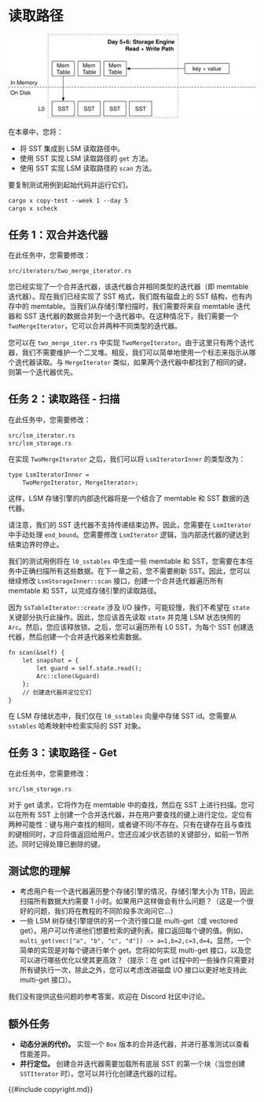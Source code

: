 
# 读取路径

![章节概览](./lsm-tutorial/week1-05-overview.svg)

在本章中，您将：

* 将 SST 集成到 LSM 读取路径中。
* 使用 SST 实现 LSM 读取路径的 `get` 方法。
* 使用 SST 实现 LSM 读取路径的 `scan` 方法。

要复制测试用例到起始代码并运行它们，

```
cargo x copy-test --week 1 --day 5
cargo x scheck
```

## 任务 1：双合并迭代器

在此任务中，您需要修改：

```
src/iterators/two_merge_iterator.rs
```

您已经实现了一个合并迭代器，该迭代器合并相同类型的迭代器（即 memtable 迭代器）。现在我们已经实现了 SST 格式，我们既有磁盘上的 SST 结构，也有内存中的 memtable。当我们从存储引擎扫描时，我们需要将来自 memtable 迭代器和 SST 迭代器的数据合并到一个迭代器中。在这种情况下，我们需要一个 `TwoMergeIterator`，它可以合并两种不同类型的迭代器。

您可以在 `two_merge_iter.rs` 中实现 `TwoMergeIterator`。由于这里只有两个迭代器，我们不需要维护一个二叉堆。相反，我们可以简单地使用一个标志来指示从哪个迭代器读取。与 `MergeIterator` 类似，如果两个迭代器中都找到了相同的键，则第一个迭代器优先。

## 任务 2：读取路径 - 扫描

在此任务中，您需要修改：

```
src/lsm_iterator.rs
src/lsm_storage.rs
```

在实现 `TwoMergeIterator` 之后，我们可以将 `LsmIteratorInner` 的类型改为：

```rust,no_run
type LsmIteratorInner =
    TwoMergeIterator, MergeIterator>;
```

这样，LSM 存储引擎的内部迭代器将是一个结合了 memtable 和 SST 数据的迭代器。

请注意，我们的 SST 迭代器不支持传递结束边界。因此，您需要在 `LsmIterator` 中手动处理 `end_bound`。您需要修改 `LsmIterator` 逻辑，当内部迭代器的键达到结束边界时停止。

我们的测试用例将在 `l0_sstables` 中生成一些 memtable 和 SST，您需要在本任务中正确扫描所有这些数据。在下一章之前，您不需要刷新 SST。因此，您可以继续修改 `LsmStorageInner::scan` 接口，创建一个合并迭代器遍历所有 memtable 和 SST，以完成存储引擎的读取路径。

因为 `SsTableIterator::create` 涉及 I/O 操作，可能较慢，我们不希望在 `state` 关键部分执行此操作。因此，您应该首先读取 `state` 并克隆 LSM 状态快照的 `Arc`。然后，您应该释放锁。之后，您可以遍历所有 L0 SST，为每个 SST 创建迭代器，然后创建一个合并迭代器来检索数据。

```rust,no_run
fn scan(&self) {
    let snapshot = {
        let guard = self.state.read();
        Arc::clone(&guard)
    };
    // 创建迭代器并定位它们
}
```

在 LSM 存储状态中，我们仅在 `l0_sstables` 向量中存储 SST id。您需要从 `sstables` 哈希映射中检索实际的 SST 对象。

## 任务 3：读取路径 - Get

在此任务中，您需要修改：

```
src/lsm_storage.rs
```

对于 get 请求，它将作为在 memtable 中的查找，然后在 SST 上进行扫描。您可以在所有 SST 上创建一个合并迭代器，并在用户要查找的键上进行定位。定位有两种可能性：键与用户查找的相同，或者键不同/不存在。只有在键存在且与查找的键相同时，才应将值返回给用户。您还应减少状态锁的关键部分，如前一节所述。同时记得处理已删除的键。

## 测试您的理解

* 考虑用户有一个迭代器遍历整个存储引擎的情况，存储引擎大小为 1TB，因此扫描所有数据大约需要 1 小时。如果用户这样做会有什么问题？（这是一个很好的问题，我们将在教程的不同阶段多次询问它...）
* 一些 LSM 树存储引擎提供的另一个流行接口是 multi-get（或 vectored get）。用户可以传递他们想要检索的键列表。接口返回每个键的值。例如，`multi_get(vec!["a", "b", "c", "d"]) -> a=1,b=2,c=3,d=4`。显然，一个简单的实现是对每个键进行单个 get。您将如何实现 multi-get 接口，以及您可以进行哪些优化以使其更高效？（提示：在 get 过程中的一些操作只需要对所有键执行一次，除此之外，您可以考虑改进磁盘 I/O 接口以更好地支持此 multi-get 接口）。

我们没有提供这些问题的参考答案，欢迎在 Discord 社区中讨论。

## 额外任务

* **动态分派的代价。** 实现一个 `Box` 版本的合并迭代器，并进行基准测试以查看性能差异。
* **并行定位。** 创建合并迭代器需要加载所有底层 SST 的第一个块（当您创建 `SSTIterator` 时）。您可以并行化创建迭代器的过程。

{{#include copyright.md}}
